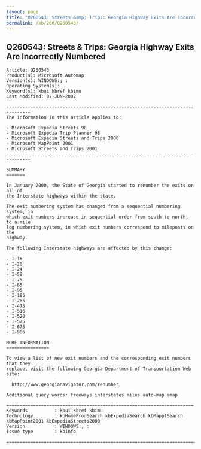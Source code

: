 ```yaml
---
layout: page
title: "Q260543: Streets &amp; Trips: Georgia Highway Exits Are Incorrectly Numbered"
permalink: /kb/260/Q260543/
---
```


## Q260543: Streets &amp; Trips: Georgia Highway Exits Are Incorrectly Numbered

	Article: Q260543
	Product(s): Microsoft Automap
	Version(s): WINDOWS:; :
	Operating System(s): 
	Keyword(s): kbui kbref kbimu
	Last Modified: 07-JUN-2002
	
	-------------------------------------------------------------------------------
	The information in this article applies to:
	
	- Microsoft Expedia Streets 98 
	- Microsoft Expedia Trip Planner 98 
	- Microsoft Expedia Streets and Trips 2000 
	- Microsoft MapPoint 2001 
	- Microsoft Streets and Trips 2001 
	-------------------------------------------------------------------------------
	
	SUMMARY
	=======
	
	In January 2000, the State of Georgia started to renumber the exits on all of
	the Interstate highways within the state.
	
	The exit numbering system has changed from a sequential numbering system, in
	which exit numbers increase in sequential order from south to north, to a mile
	log numbering system, in which exit numbers correspond to mileposts on the
	highway.
	
	The following Interstate highways are affected by this change:
	
	- I-16
	- I-20
	- I-24
	- I-59
	- I-75
	- I-85
	- I-95
	- I-185
	- I-285
	- I-475
	- I-516
	- I-520
	- I-575
	- I-675
	- I-985
	
	MORE INFORMATION
	================
	
	To view a list of new exit numbers and the corresponding exit numbers that they
	replace, visit the following Georgia Department of Transportation Web site:
	
	  http://www.georgianavigator.com/renumber
	
	Additional query words: freeways interstates miles auto-map amap
	
	======================================================================
	Keywords          : kbui kbref kbimu 
	Technology        : kbHomeProdSearch kbExpediaSearch kbMapptSearch kbMapPoint2001 kbExpediaStreets2000
	Version           : WINDOWS:; :
	Issue type        : kbinfo
	
	=============================================================================
	
